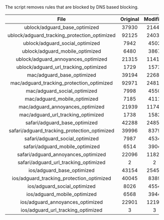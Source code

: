 The script removes rules that are blocked by DNS based blocking.


| File | Original | Modified |
|:----:|:-----:|:-----:|
| ublock/adguard_base_optimized | 37930 | 21444 |
| ublock/adguard_tracking_protection_optimized | 92125 | 24037 |
| ublock/adguard_social_optimized | 7942 | 4502 |
| ublock/adguard_mobile_optimized | 6480 | 3867 |
| ublock/adguard_annoyances_optimized | 21315 | 11413 |
| ublock/adguard_url_tracking_optimized | 1729 | 1573 |
| mac/adguard_base_optimized | 39194 | 22684 |
| mac/adguard_tracking_protection_optimized | 92971 | 24812 |
| mac/adguard_social_optimized | 7998 | 4550 |
| mac/adguard_mobile_optimized | 7185 | 4111 |
| mac/adguard_annoyances_optimized | 21939 | 11744 |
| mac/adguard_url_tracking_optimized | 1738 | 1582 |
| safari/adguard_base_optimized | 42288 | 24850 |
| safari/adguard_tracking_protection_optimized | 39996 | 8379 |
| safari/adguard_social_optimized | 7987 | 4534 |
| safari/adguard_mobile_optimized | 6514 | 3904 |
| safari/adguard_annoyances_optimized | 22096 | 11823 |
| safari/adguard_url_tracking_optimized | 2 | 2 |
| ios/adguard_base_optimized | 43154 | 25450 |
| ios/adguard_tracking_protection_optimized | 40045 | 8389 |
| ios/adguard_social_optimized | 8026 | 4554 |
| ios/adguard_mobile_optimized | 6568 | 3944 |
| ios/adguard_annoyances_optimized | 22901 | 12198 |
| ios/adguard_url_tracking_optimized | 3 | 3 |